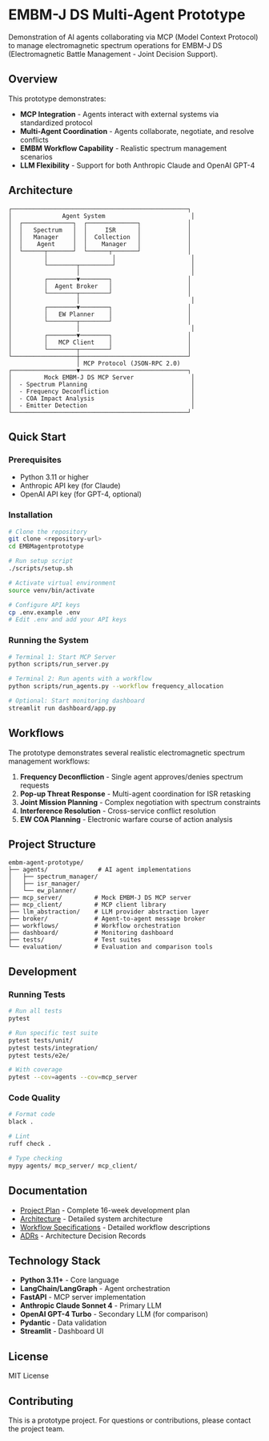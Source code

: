 # EMBM-J DS Multi-Agent Prototype

Demonstration of AI agents collaborating via MCP (Model Context Protocol) to manage electromagnetic spectrum operations for EMBM-J DS (Electromagnetic Battle Management - Joint Decision Support).

## Overview

This prototype demonstrates:
- **MCP Integration** - Agents interact with external systems via standardized protocol
- **Multi-Agent Coordination** - Agents collaborate, negotiate, and resolve conflicts
- **EMBM Workflow Capability** - Realistic spectrum management scenarios
- **LLM Flexibility** - Support for both Anthropic Claude and OpenAI GPT-4

## Architecture

```
┌─────────────────────────────────────────────────┐
│              Agent System                        │
│  ┌──────────────┐  ┌──────────────┐             │
│  │   Spectrum   │  │     ISR      │             │
│  │   Manager    │  │  Collection  │             │
│  │    Agent     │  │    Manager   │             │
│  └──────┬───────┘  └──────┬───────┘             │
│         │                  │                     │
│         └────────┬─────────┘                     │
│                  │                               │
│         ┌────────▼────────┐                     │
│         │  Agent Broker   │                     │
│         └────────┬────────┘                     │
│                  │                               │
│         ┌────────▼────────┐                     │
│         │   EW Planner    │                     │
│         └────────┬────────┘                     │
│                  │                               │
│         ┌────────▼────────┐                     │
│         │   MCP Client    │                     │
│         └────────┬────────┘                     │
└──────────────────┼──────────────────────────────┘
                   │ MCP Protocol (JSON-RPC 2.0)
┌──────────────────▼──────────────────────────────┐
│         Mock EMBM-J DS MCP Server                │
│  - Spectrum Planning                             │
│  - Frequency Deconfliction                       │
│  - COA Impact Analysis                           │
│  - Emitter Detection                             │
└─────────────────────────────────────────────────┘
```

## Quick Start

### Prerequisites
- Python 3.11 or higher
- Anthropic API key (for Claude)
- OpenAI API key (for GPT-4, optional)

### Installation

```bash
# Clone the repository
git clone <repository-url>
cd EMBMagentprototype

# Run setup script
./scripts/setup.sh

# Activate virtual environment
source venv/bin/activate

# Configure API keys
cp .env.example .env
# Edit .env and add your API keys
```

### Running the System

```bash
# Terminal 1: Start MCP Server
python scripts/run_server.py

# Terminal 2: Run agents with a workflow
python scripts/run_agents.py --workflow frequency_allocation

# Optional: Start monitoring dashboard
streamlit run dashboard/app.py
```

## Workflows

The prototype demonstrates several realistic electromagnetic spectrum management workflows:

1. **Frequency Deconfliction** - Single agent approves/denies spectrum requests
2. **Pop-up Threat Response** - Multi-agent coordination for ISR retasking
3. **Joint Mission Planning** - Complex negotiation with spectrum constraints
4. **Interference Resolution** - Cross-service conflict resolution
5. **EW COA Planning** - Electronic warfare course of action analysis

## Project Structure

```
embm-agent-prototype/
├── agents/              # AI agent implementations
│   ├── spectrum_manager/
│   ├── isr_manager/
│   └── ew_planner/
├── mcp_server/         # Mock EMBM-J DS MCP server
├── mcp_client/         # MCP client library
├── llm_abstraction/    # LLM provider abstraction layer
├── broker/             # Agent-to-agent message broker
├── workflows/          # Workflow orchestration
├── dashboard/          # Monitoring dashboard
├── tests/              # Test suites
└── evaluation/         # Evaluation and comparison tools
```

## Development

### Running Tests
```bash
# Run all tests
pytest

# Run specific test suite
pytest tests/unit/
pytest tests/integration/
pytest tests/e2e/

# With coverage
pytest --cov=agents --cov=mcp_server
```

### Code Quality
```bash
# Format code
black .

# Lint
ruff check .

# Type checking
mypy agents/ mcp_server/ mcp_client/
```

## Documentation

- [Project Plan](PROJECT.md) - Complete 16-week development plan
- [Architecture](docs/ARCHITECTURE.md) - Detailed system architecture
- [Workflow Specifications](docs/workflow_specs/) - Detailed workflow descriptions
- [ADRs](docs/adr/) - Architecture Decision Records

## Technology Stack

- **Python 3.11+** - Core language
- **LangChain/LangGraph** - Agent orchestration
- **FastAPI** - MCP server implementation
- **Anthropic Claude Sonnet 4** - Primary LLM
- **OpenAI GPT-4 Turbo** - Secondary LLM (for comparison)
- **Pydantic** - Data validation
- **Streamlit** - Dashboard UI

## License

MIT License

## Contributing

This is a prototype project. For questions or contributions, please contact the project team.
